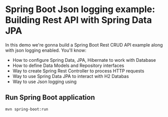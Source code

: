 # Spring Boot Json logging example: Building Rest API with Spring Data JPA


In this demo we're gonna build a Spring Boot Rest CRUD API example along with json logging enabled. You'll know:

- How to configure Spring Data, JPA, Hibernate to work with Database
- How to define Data Models and Repository interfaces
- Way to create Spring Rest Controller to process HTTP requests
- Way to use Spring Data JPA to interact with H2 Databas
- Way to use Json logging using 



## Run Spring Boot application
```
mvn spring-boot:run
```

